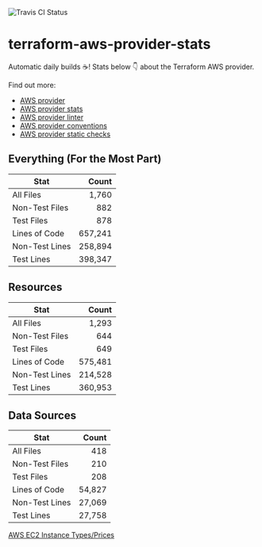 ![Travis CI Status](https://travis-ci.org/YakDriver/terraform-aws-provider-stats.svg?branch=main)
# terraform-aws-provider-stats

Automatic daily builds :coffee:! Stats below :point_down: about the Terraform AWS provider.

Find out more:
* [AWS provider](https://github.com/terraform-providers/terraform-provider-aws)
* [AWS provider stats](https://github.com/YakDriver/terraform-aws-provider-stats)
* [AWS provider linter](https://github.com/terraform-providers/terraform-provider-aws/tree/master/awsproviderlint)
* [AWS provider conventions](https://github.com/YakDriver/terraform-aws-conventions)
* [AWS provider static checks](https://github.com/YakDriver/terraform-aws-provider-static-checks)



## Everything (For the Most Part)

|  Stat  |  Count  |
| ------------- | -------------: |
|  All Files  |  1,760  |
|  Non-Test Files  |  882  |
|  Test Files  |  878  |
|  Lines of Code  |  657,241  |
|  Non-Test Lines  |  258,894  |
|  Test Lines  |  398,347  |



## Resources

|  Stat  |  Count  |
| ------------- | -------------: |
|  All Files  |  1,293  |
|  Non-Test Files  |  644  |
|  Test Files  |  649  |
|  Lines of Code  |  575,481  |
|  Non-Test Lines  |  214,528  |
|  Test Lines  |  360,953  |



## Data Sources

|  Stat  |  Count  |
| ------------- | -------------: |
|  All Files  |  418  |
|  Non-Test Files  |  210  |
|  Test Files  |  208  |
|  Lines of Code  |  54,827  |
|  Non-Test Lines  |  27,069  |
|  Test Lines  |  27,758  |




[AWS EC2 Instance Types/Prices](https://github.com/YakDriver/aws-ec2-instance-types)
